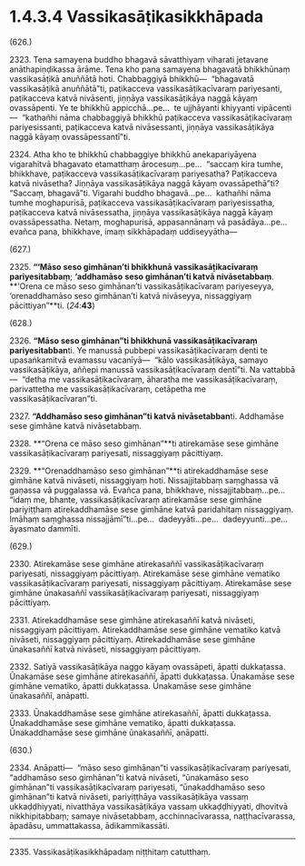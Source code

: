 

# 1.4.3.4 Vassikasāṭikasikkhāpada





(626.)

2323\. Tena samayena buddho bhagavā sāvatthiyaṃ viharati jetavane anāthapiṇḍikassa ārāme. Tena kho pana samayena bhagavatā bhikkhūnaṃ vassikasāṭikā anuññātā hoti. Chabbaggiyā bhikkhū—  “bhagavatā vassikasāṭikā anuññātā”ti, paṭikacceva vassikasāṭikacīvaraṃ pariyesanti, paṭikacceva katvā nivāsenti, jiṇṇāya vassikasāṭikāya naggā kāyaṃ ovassāpenti. Ye te bhikkhū appicchā…pe…  te ujjhāyanti khiyyanti vipācenti—  “kathañhi nāma chabbaggiyā bhikkhū paṭikacceva vassikasāṭikacīvaraṃ pariyesissanti, paṭikacceva katvā nivāsessanti, jiṇṇāya vassikasāṭikāya naggā kāyaṃ ovassāpessantī”ti.

2324\. Atha kho te bhikkhū chabbaggiye bhikkhū anekapariyāyena vigarahitvā bhagavato etamatthaṃ ārocesuṃ…pe…  “saccaṃ kira tumhe, bhikkhave, paṭikacceva vassikasāṭikacīvaraṃ pariyesatha? Paṭikacceva katvā nivāsetha? Jiṇṇāya vassikasāṭikāya naggā kāyaṃ ovassāpethā”ti? “Saccaṃ, bhagavā”ti. Vigarahi buddho bhagavā…pe…  kathañhi nāma tumhe moghapurisā, paṭikacceva vassikasāṭikacīvaraṃ pariyesissatha, paṭikacceva katvā nivāsessatha, jiṇṇāya vassikasāṭikāya naggā kāyaṃ ovassāpessatha. Netaṃ, moghapurisā, appasannānaṃ vā pasādāya…pe…  evañca pana, bhikkhave, imaṃ sikkhāpadaṃ uddiseyyātha—

(627.)

2325\. **“‘Māso seso gimhānan’ti bhikkhunā vassikasāṭikacīvaraṃ pariyesitabbaṃ**; **‘addhamāso** **seso gimhānan’ti katvā nivāsetabbaṃ**. **‘Orena ce māso seso gimhānan’ti vassikasāṭikacīvaraṃ pariyeseyya, ‘orenaddhamāso seso gimhānan’ti katvā nivāseyya, nissaggiyaṃ pācittiyan”**ti. (*24*:**43**)

(628.)

2326\. **“Māso seso gimhānan”ti bhikkhunā vassikasāṭikacīvaraṃ pariyesitabban**ti. Ye manussā pubbepi vassikasāṭikacīvaraṃ denti te upasaṅkamitvā evamassu vacanīyā—  “kālo vassikasāṭikāya, samayo vassikasāṭikāya, aññepi manussā vassikasāṭikacīvaraṃ dentī”ti. Na vattabbā—  “detha me vassikasāṭikacīvaraṃ, āharatha me vassikasāṭikacīvaraṃ, parivattetha me vassikasāṭikacīvaraṃ, cetāpetha me vassikasāṭikacīvaran”ti.

2327\. **“Addhamāso seso gimhānan”ti katvā nivāsetabban**ti. Addhamāse sese gimhāne katvā nivāsetabbaṃ.

2328\. **“Orena ce māso seso gimhānan”**ti atirekamāse sese gimhāne vassikasāṭikacīvaraṃ pariyesati, nissaggiyaṃ pācittiyaṃ.

2329\. **“Orenaddhamāso seso gimhānan”**ti atirekaddhamāse sese gimhāne katvā nivāseti, nissaggiyaṃ hoti. Nissajjitabbaṃ saṃghassa vā gaṇassa vā puggalassa vā. Evañca pana, bhikkhave, nissajjitabbaṃ…pe…  “idaṃ me, bhante, vassikasāṭikacīvaraṃ atirekamāse sese gimhāne pariyiṭṭhaṃ atirekaddhamāse sese gimhāne katvā paridahitaṃ nissaggiyaṃ. Imāhaṃ saṃghassa nissajjāmī”ti…pe…  dadeyyāti…pe…  dadeyyunti…pe…  āyasmato dammīti.

(629.)

2330\. Atirekamāse sese gimhāne atirekasaññī vassikasāṭikacīvaraṃ pariyesati, nissaggiyaṃ pācittiyaṃ. Atirekamāse sese gimhāne vematiko vassikasāṭikacīvaraṃ pariyesati, nissaggiyaṃ pācittiyaṃ. Atirekamāse sese gimhāne ūnakasaññī vassikasāṭikacīvaraṃ pariyesati, nissaggiyaṃ pācittiyaṃ.

2331\. Atirekaddhamāse sese gimhāne atirekasaññī katvā nivāseti, nissaggiyaṃ pācittiyaṃ. Atirekaddhamāse sese gimhāne vematiko katvā nivāseti, nissaggiyaṃ pācittiyaṃ. Atirekaddhamāse sese gimhāne ūnakasaññī katvā nivāseti, nissaggiyaṃ pācittiyaṃ.

2332\. Satiyā vassikasāṭikāya naggo kāyaṃ ovassāpeti, āpatti dukkaṭassa. Ūnakamāse sese gimhāne atirekasaññī, āpatti dukkaṭassa. Ūnakamāse sese gimhāne vematiko, āpatti dukkaṭassa. Ūnakamāse sese gimhāne ūnakasaññī, anāpatti.

2333\. Ūnakaddhamāse sese gimhāne atirekasaññī, āpatti dukkaṭassa. Ūnakaddhamāse sese gimhāne vematiko, āpatti dukkaṭassa. Ūnakaddhamāse sese gimhāne ūnakasaññī, anāpatti.

(630.)

2334\. Anāpatti—  “māso seso gimhānan”ti vassikasāṭikacīvaraṃ pariyesati, “addhamāso seso gimhānan”ti katvā nivāseti, “ūnakamāso seso gimhānan”ti vassikasāṭikacīvaraṃ pariyesati, “ūnakaddhamāso seso gimhānan”ti katvā nivāseti, pariyiṭṭhāya vassikasāṭikāya vassaṃ ukkaḍḍhiyyati, nivatthāya vassikasāṭikāya vassaṃ ukkaḍḍhiyyati, dhovitvā nikkhipitabbaṃ; samaye nivāsetabbaṃ, acchinnacīvarassa, naṭṭhacīvarassa, āpadāsu, ummattakassa, ādikammikassāti.

---

2335\. Vassikasāṭikasikkhāpadaṃ niṭṭhitaṃ catutthaṃ.





